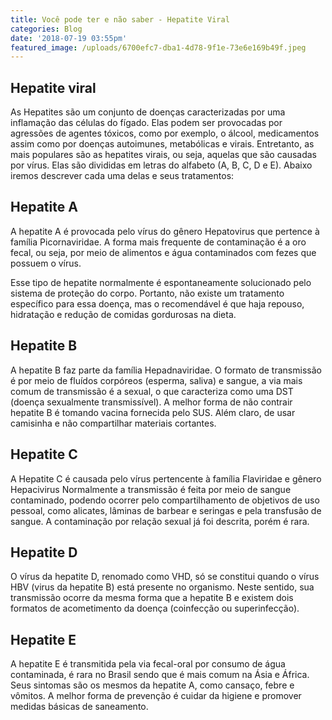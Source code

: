 ```yaml
---
title: Você pode ter e não saber - Hepatite Viral
categories: Blog
date: '2018-07-19 03:55pm'
featured_image: /uploads/6700efc7-dba1-4d78-9f1e-73e6e169b49f.jpeg
---
```

## Hepatite viral 

As Hepatites são um conjunto de doenças caracterizadas por uma inflamação das células do fígado. Elas podem ser provocadas por agressões de agentes tóxicos, como por exemplo, o álcool, medicamentos assim como por doenças autoimunes, metabólicas e virais. Entretanto, as mais populares são as hepatites virais, ou seja, aquelas que são causadas por vírus. Elas são divididas em letras do alfabeto (A, B, C, D e E). Abaixo iremos descrever cada uma delas e seus tratamentos:

## Hepatite A

A hepatite A é provocada pelo vírus do gênero Hepatovirus que pertence à família Picornaviridae. A forma mais frequente de contaminação é a oro fecal, ou seja, por meio de alimentos e água contaminados com fezes que possuem o vírus. 

Esse tipo de hepatite normalmente é espontaneamente solucionado pelo sistema de proteção do corpo.  Portanto, não existe um tratamento específico para essa doença, mas o recomendável é que haja repouso, hidratação e redução de comidas gordurosas na dieta.

## Hepatite B

A hepatite B faz parte da família Hepadnaviridae. O formato de transmissão é por meio de fluídos corpóreos (esperma, saliva) e sangue, a via mais comum de transmissão é a sexual, o que caracteriza como uma DST (doença sexualmente transmissível). A melhor forma de não contrair hepatite B é tomando vacina fornecida pelo SUS. Além claro, de usar camisinha e não compartilhar materiais cortantes.

## Hepatite C

A Hepatite C é causada pelo vírus pertencente à família Flaviridae e gênero Hepacivirus Normalmente a transmissão é feita por meio de sangue contaminado, podendo ocorrer pelo compartilhamento de objetivos de uso pessoal, como alicates, lâminas de barbear e seringas e pela transfusão de sangue. A contaminação por relação sexual já foi descrita, porém é rara.

## Hepatite D

O vírus da hepatite D, renomado como VHD, só se constitui quando o vírus HBV (virus da hepatite B) está presente no organismo. Neste sentido, sua transmissão ocorre da mesma forma que a hepatite B e existem dois formatos de acometimento da doença (coinfecção ou superinfecção). 

## Hepatite E

A hepatite E é transmitida pela via fecal-oral por consumo de água contaminada, é rara no Brasil sendo que é mais comum na Ásia e África.  Seus sintomas são os mesmos da hepatite  A, como cansaço, febre e vômitos. A melhor forma de prevenção é cuidar da higiene e promover medidas básicas de saneamento.
